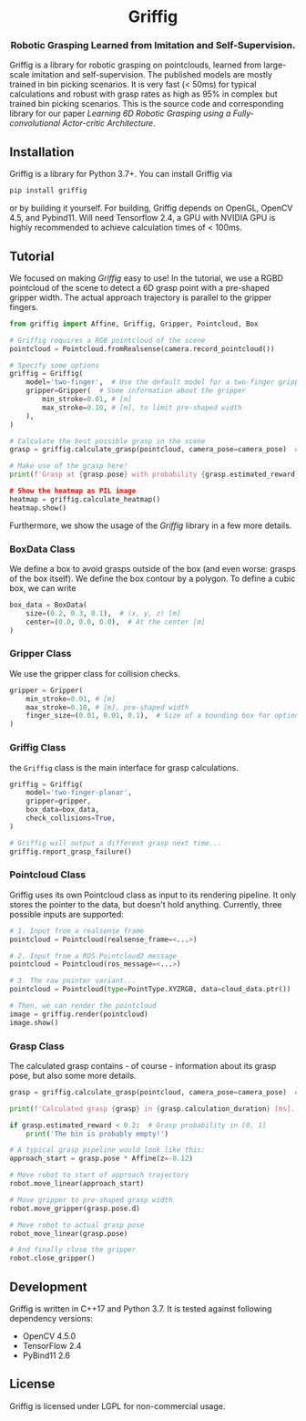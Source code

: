 <div align="center">
  <h1 align="center">Griffig</h1>
  <h3 align="center">
    Robotic Grasping Learned from Imitation and Self-Supervision.
  </h3>
</div>

Griffig is a library for robotic grasping on pointclouds, learned from large-scale imitation and self-supervision. The published models are mostly trained in bin picking scenarios. It is very fast (< 50ms) for typical calculations and robust with grasp rates as high as 95% in complex but trained bin picking scenarios. This is the source code and corresponding library for our paper *Learning 6D Robotic Grasping using a Fully-convolutional Actor-critic Architecture*.


## Installation

Griffig is a library for Python 3.7+. You can install Griffig via
```bash
pip install griffig
```
or by building it yourself. For building, Griffig depends on OpenGL, OpenCV 4.5, and Pybind11. Will need Tensorflow 2.4, a GPU with NVIDIA GPU is highly recommended to achieve calculation times of < 100ms.


## Tutorial

We focused on making *Griffig* easy to use! In the tutorial, we use a RGBD pointcloud of the scene to detect a 6D grasp point with a pre-shaped gripper width. The actual approach trajectory is parallel to the gripper fingers.

```python
from griffig import Affine, Griffig, Gripper, Pointcloud, Box

# Griffig requires a RGB pointcloud of the scene
pointcloud = Pointcloud.fromRealsense(camera.record_pointcloud())

# Specify some options
griffig = Griffig(
    model='two-finger',  # Use the default model for a two-finger gripper
    gripper=Gripper(  # Some information about the gripper
        min_stroke=0.01, # [m]
        max_stroke=0.10, # [m], to limit pre-shaped width
    ),
)

# Calculate the best possible grasp in the scene
grasp = griffig.calculate_grasp(pointcloud, camera_pose=camera_pose)  # Get grasp in the global frame using the camera pose

# Make use of the grasp here!
print(f'Grasp at {grasp.pose} with probability {grasp.estimated_reward})

# Show the heatmap as PIL image
heatmap = griffig.calculate_heatmap()
heatmap.show()
```

Furthermore, we show the usage of the *Griffig* library in a few more details.


### BoxData Class

We define a box to avoid grasps outside of the box (and even worse: grasps of the box itself). We define the box contour by a polygon. To define a cubic box, we can write

```python
box_data = BoxData(
    size=(0.2, 0.3, 0.1),  # (x, y, z) [m]
    center=(0.0, 0.0, 0.0),  # At the center [m]
)
```

### Gripper Class

We use the gripper class for collision checks.

```python
gripper = Gripper(
    min_stroke=0.01, # [m]
    max_stroke=0.10, # [m], pre-shaped width
    finger_size=(0.01, 0.01, 0.1),  # Size of a bounding box for optional collision check [m]
)
```

### Griffig Class

the `Griffig` class is the main interface for grasp calculations.

```python
griffig = Griffig(
    model='two-finger-planar',
    gripper=gripper,
    box_data=box_data,
    check_collisions=True,
)

# Griffig will output a different grasp next time...
griffig.report_grasp_failure()
```

### Pointcloud Class

Griffig uses its own Pointcloud class as input to its rendering pipeline. It only stores the pointer to the data, but doesn't hold anything. Currently, three possible inputs are supported:

```python
# 1. Input from a realsense frame
pointcloud = Pointcloud(realsense_frame=<...>)

# 2. Input from a ROS Pointcloud2 message
pointcloud = Pointcloud(ros_message=<...>)

# 3. The raw pointer variant...
pointcloud = Pointcloud(type=PointType.XYZRGB, data=cloud_data.ptr())

# Then, we can render the pointcloud
image = griffig.render(pointcloud)
image.show()
```


### Grasp Class

The calculated grasp contains - of course - information about its grasp pose, but also some more details.

```python
grasp = griffig.calculate_grasp(pointcloud, camera_pose=camera_pose)  # Get grasp in the global frame using the camera pose

print(f'Calculated grasp {grasp} in {grasp.calculation_duration} [ms].')  # Calculation duration in [ms]

if grasp.estimated_reward < 0.2:  # Grasp probability in [0, 1]
    print('The bin is probably empty!')

# A typical grasp pipeline would look like this:
approach_start = grasp.pose * Affine(z=-0.12)

# Move robot to start of approach trajectory
robot.move_linear(approach_start)

# Move gripper to pre-shaped grasp width
robot.move_gripper(grasp.pose.d)

# Move robot to actual grasp pose
robot_move_linear(grasp.pose)

# And finally close the gripper
robot.close_gripper()
```


## Development

Griffig is written in C++17 and Python 3.7. It is tested against following dependency versions:

- OpenCV 4.5.0
- TensorFlow 2.4
- PyBind11 2.6


## License

Griffig is licensed under LGPL for non-commercial usage.
